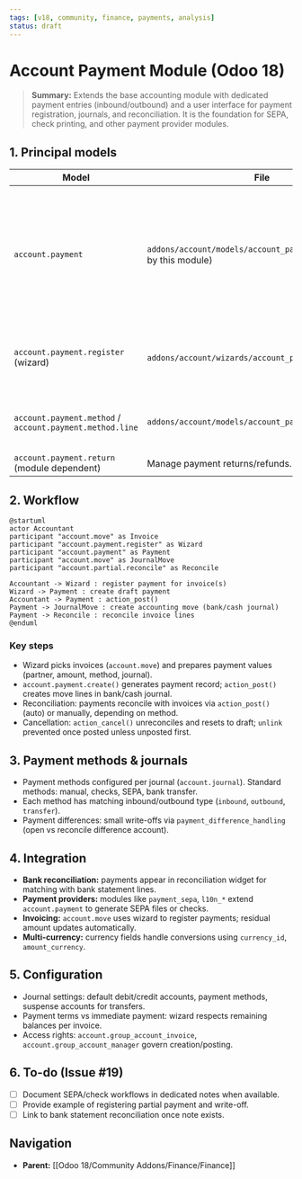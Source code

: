 ```yaml
---
tags: [v18, community, finance, payments, analysis]
status: draft
---
```


# Account Payment Module (Odoo 18)

> **Summary:** Extends the base accounting module with dedicated payment entries (inbound/outbound) and a user interface for payment registration, journals, and reconciliation. It is the foundation for SEPA, check printing, and other payment provider modules.

## 1. Principal models

| Model | File | Responsibilities |
|-------|------|------------------|
| `account.payment` | `addons/account/models/account_payment.py` (extended by this module) | Represents payments (customer receipts, vendor payments, internal transfers). Handles posting, cancellation, and move creation. |
| `account.payment.register` (wizard) | `addons/account/wizards/account_payment_register.py` | Registers payments from invoices/bills, producing `account.payment` records. |
| `account.payment.method` / `account.payment.method.line` | `addons/account/models/account_payment.py` | Define available payment methods per journal (manual, SEPA, checks). |
| `account.payment.return` (module dependent) | Manage payment returns/refunds. |

## 2. Workflow

```plantuml
@startuml
actor Accountant
participant "account.move" as Invoice
participant "account.payment.register" as Wizard
participant "account.payment" as Payment
participant "account.move" as JournalMove
participant "account.partial.reconcile" as Reconcile

Accountant -> Wizard : register payment for invoice(s)
Wizard -> Payment : create draft payment
Accountant -> Payment : action_post()
Payment -> JournalMove : create accounting move (bank/cash journal)
Payment -> Reconcile : reconcile invoice lines
@enduml
```

### Key steps
- Wizard picks invoices (`account.move`) and prepares payment values (partner, amount, method, journal).
- `account.payment.create()` generates payment record; `action_post()` creates move lines in bank/cash journal.
- Reconciliation: payments reconcile with invoices via `action_post()` (auto) or manually, depending on method.
- Cancellation: `action_cancel()` unreconciles and resets to draft; `unlink` prevented once posted unless unposted first.

## 3. Payment methods & journals
- Payment methods configured per journal (`account.journal`). Standard methods: manual, checks, SEPA, bank transfer.
- Each method has matching inbound/outbound type (`inbound`, `outbound`, `transfer`).
- Payment differences: small write-offs via `payment_difference_handling` (open vs reconcile difference account).

## 4. Integration
- **Bank reconciliation:** payments appear in reconciliation widget for matching with bank statement lines.
- **Payment providers:** modules like `payment_sepa`, `l10n_*` extend `account.payment` to generate SEPA files or checks.
- **Invoicing:** `account.move` uses wizard to register payments; residual amount updates automatically.
- **Multi-currency:** currency fields handle conversions using `currency_id`, `amount_currency`.

## 5. Configuration
- Journal settings: default debit/credit accounts, payment methods, suspense accounts for transfers.
- Payment terms vs immediate payment: wizard respects remaining balances per invoice.
- Access rights: `account.group_account_invoice`, `account.group_account_manager` govern creation/posting.

## 6. To-do (Issue #19)
- [ ] Document SEPA/check workflows in dedicated notes when available.
- [ ] Provide example of registering partial payment and write-off.
- [ ] Link to bank statement reconciliation once note exists.

## Navigation
- **Parent:** [[Odoo 18/Community Addons/Finance/Finance]]
